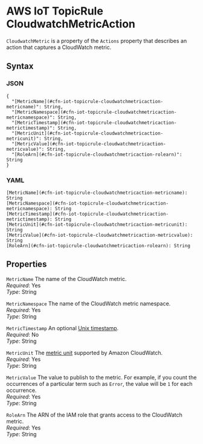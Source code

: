 # AWS IoT TopicRule CloudwatchMetricAction<a name="aws-properties-iot-topicrule-cloudwatchmetricaction"></a>

`CloudwatchMetric` is a property of the `Actions` property that describes an action that captures a CloudWatch metric\.

## Syntax<a name="w3ab2c21c14e1327b5"></a>

### JSON<a name="aws-properties-iot-topicrule-cloudwatchmetricaction-syntax.json"></a>

```
{
  "[MetricName](#cfn-iot-topicrule-cloudwatchmetricaction-metricname)": String,
  "[MetricNamespace](#cfn-iot-topicrule-cloudwatchmetricaction-metricnamespace)": String,
  "[MetricTimestamp](#cfn-iot-topicrule-cloudwatchmetricaction-metrictimestamp)": String,
  "[MetricUnit](#cfn-iot-topicrule-cloudwatchmetricaction-metricunit)": String,
  "[MetricValue](#cfn-iot-topicrule-cloudwatchmetricaction-metricvalue)": String,
  "[RoleArn](#cfn-iot-topicrule-cloudwatchmetricaction-rolearn)": String
}
```

### YAML<a name="aws-properties-iot-topicrule-cloudwatchmetricaction-syntax.yaml"></a>

```
[MetricName](#cfn-iot-topicrule-cloudwatchmetricaction-metricname): String
[MetricNamespace](#cfn-iot-topicrule-cloudwatchmetricaction-metricnamespace): String
[MetricTimestamp](#cfn-iot-topicrule-cloudwatchmetricaction-metrictimestamp): String
[MetricUnit](#cfn-iot-topicrule-cloudwatchmetricaction-metricunit): String
[MetricValue](#cfn-iot-topicrule-cloudwatchmetricaction-metricvalue): String
[RoleArn](#cfn-iot-topicrule-cloudwatchmetricaction-rolearn): String
```

## Properties<a name="w3ab2c21c14e1327b7"></a>

`MetricName`  <a name="cfn-iot-topicrule-cloudwatchmetricaction-metricname"></a>
The name of the CloudWatch metric\.  
*Required*: Yes  
*Type*: String

`MetricNamespace`  <a name="cfn-iot-topicrule-cloudwatchmetricaction-metricnamespace"></a>
The name of the CloudWatch metric namespace\.  
*Required*: Yes  
*Type*: String

`MetricTimestamp`  <a name="cfn-iot-topicrule-cloudwatchmetricaction-metrictimestamp"></a>
An optional [Unix timestamp](http://docs.aws.amazon.com/AmazonCloudWatch/latest/DeveloperGuide/cloudwatch_concepts.html#about_timestamp)\.  
*Required*: No  
*Type*: String

`MetricUnit`  <a name="cfn-iot-topicrule-cloudwatchmetricaction-metricunit"></a>
The [metric unit](http://docs.aws.amazon.com/AmazonCloudWatch/latest/DeveloperGuide/cloudwatch_concepts.html#Unit) supported by Amazon CloudWatch\.  
*Required*: Yes  
*Type*: String

`MetricValue`  <a name="cfn-iot-topicrule-cloudwatchmetricaction-metricvalue"></a>
The value to publish to the metric\. For example, if you count the occurrences of a particular term such as `Error`, the value will be `1` for each occurrence\.  
*Required*: Yes  
*Type*: String

`RoleArn`  <a name="cfn-iot-topicrule-cloudwatchmetricaction-rolearn"></a>
The ARN of the IAM role that grants access to the CloudWatch metric\.  
*Required*: Yes  
*Type*: String